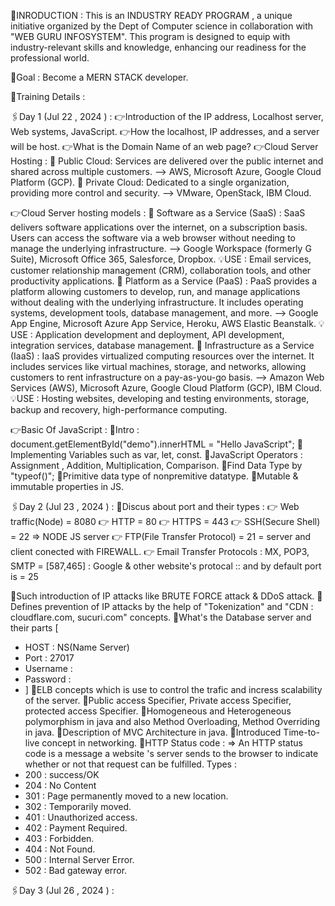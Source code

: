 📍INRODUCTION : 
This is an INDUSTRY READY PROGRAM , a unique initiative organized by the Dept of Computer science in collaboration with "WEB GURU INFOSYSTEM". This program is designed to equip with industry-relevant skills and knowledge, enhancing our readiness for the professional world.

🚀Goal : Become a MERN STACK developer.

🔐Training Details : 

🖇️Day 1 (Jul 22 , 2024 ) : 
👉Introduction of the IP address, Localhost server, Web systems, JavaScript.
👉How the localhost, IP addresses, and a server will be host.
👉What is  the Domain Name of an web page?
👉Cloud Server Hosting :
📌 Public Cloud: Services are delivered over the public internet and shared across multiple customers. --> AWS, Microsoft Azure, Google Cloud Platform (GCP).
📌 Private Cloud: Dedicated to a single organization, providing more control and security. --> VMware, OpenStack, IBM Cloud.

👉Cloud Server hosting models : 
📌 Software as a Service (SaaS) : SaaS delivers software applications over the internet, on a subscription basis. Users can access the software via a web browser without needing to manage the underlying infrastructure. --> Google Workspace (formerly G Suite), Microsoft Office 365, Salesforce, Dropbox.
💡USE : Email services, customer relationship management (CRM), collaboration tools, and other productivity applications.
📌 Platform as a Service (PaaS) : PaaS provides a platform allowing customers to develop, run, and manage applications without dealing with the underlying infrastructure. It includes operating systems, development tools, database management, and more. --> Google App Engine, Microsoft Azure App Service, Heroku, AWS Elastic Beanstalk.
💡USE : Application development and deployment, API development, integration services, database management.
📌 Infrastructure as a Service (IaaS) : IaaS provides virtualized computing resources over the internet. It includes services like virtual machines, storage, and networks, allowing customers to rent infrastructure on a pay-as-you-go basis. --> Amazon Web Services (AWS), Microsoft Azure, Google Cloud Platform (GCP), IBM Cloud.
💡USE : Hosting websites, developing and testing environments, storage, backup and recovery, high-performance computing.

👉Basic Of JavaScript : 
🔖Intro : document.getElementById("demo").innerHTML = "Hello JavaScript";
🔖Implementing Variables such as var, let, const.
🔖JavaScript Operators : Assignment , Addition, Multiplication, Comparison.
🔖Find Data Type by "typeof()";
🔖Primitive data type of nonpremitive datatype.
🔖Mutable & immutable properties in JS.

🖇️Day 2 (Jul 23 , 2024 ) : 
📌Discus about port  and their types : 
👉 Web traffic(Node) = 8080
👉 HTTP = 80
👉 HTTPS = 443
👉 SSH(Secure Shell) = 22 => NODE JS server
👉 FTP(File Transfer Protocol) = 21 = server and client conected with FIREWALL.
👉 Email Transfer Protocols : MX, POP3, SMTP = [587,465] : Google & other website's protocal :: and by default port is = 25

📌Such introduction of IP attacks like BRUTE FORCE attack & DDoS attack.
📌Defines prevention of IP attacks by the help of "Tokenization" and "CDN : cloudflare.com, sucuri.com" concepts.
📌What's the Database server and their parts [
- HOST : NS(Name Server)
- Port : 27017
- Username :
- Password :
- ]
📌ELB concepts which is use to control the trafic and incress scalability of the server.
📌Public access Specifier, Private access Specifier, protected access Specifier.
📌Homogeneous and Heterogeneous polymorphism in java and also Method Overloading, Method Overriding in java.
📌Description of MVC Architecture in java.
📌Introduced Time-to-live concept in networking.
📌HTTP Status code :
=> An HTTP status code is a message a website 's server sends to the browser to indicate whether or not that request can be fulfilled.
Types :
- 200 : success/OK
- 204 : No Content
- 301 : Page permanently moved to a new location.
- 302 : Temporarily moved.
- 401 : Unauthorized access.
- 402 : Payment Required.
- 403 : Forbidden.
- 404 : Not Found.
- 500 : Internal Server Error.
- 502 : Bad gateway error.

🖇️Day 3 (Jul 26 , 2024 ) : 
